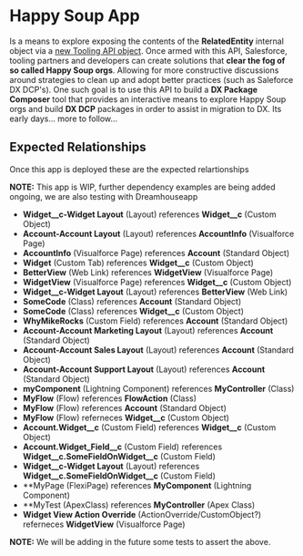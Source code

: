 # Happy Soup App

Is a means to explore exposing the contents of the **RelatedEntity** internal object via a [new Tooling API object](https://salesforce.quip.com/MSAiA5FPtemy). Once armed with this API, Salesforce, tooling partners and developers can create solutions that **clear the fog of so called Happy Soup orgs**. Allowing for more constructive discussions around strategies to clean up and adopt better practices (such as Saleforce DX DCP's). One such goal is to use this API to build a **DX Package Composer** tool that provides an interactive means to explore Happy Soup orgs and build **DX DCP** packages in order to assist in migration to DX. Its early days... more to follow...

## Expected Relationships

Once this app is deployed these are the expected relartionships

**NOTE:** This app is WIP, further dependency examples are being added ongoing, we are also testing with Dreamhouseapp

- **Widget__c-Widget Layout** (Layout) references **Widget__c** (Custom Object)
- **Account-Account Layout** (Layout) references **AccountInfo** (Visualforce Page)
- **AccountInfo** (Visualforce Page) references **Account** (Standard Object)
- **Widget** (Custom Tab) references **Widget__c** (Custom Object)
- **BetterView** (Web Link) references **WidgetView** (Visualforce Page) 
- **WidgetView** (Visualforce Page) references **Widget__c** (Custom Object)
- **Widget__c-Widget Layout** (Layout) references **BetterView** (Web Link)
- **SomeCode** (Class) references **Account** (Standard Object)
- **SomeCode** (Class) references **Widget__c** (Custom Object)
- **WhyMikeRocks** (Custom Field) references **Account** (Standard Object)
- **Account-Account Marketing Layout** (Layout) references **Account** (Standard Object)
- **Account-Account Sales Layout** (Layout) references **Account** (Standard Object)
- **Account-Account Support Layout** (Layout) references **Account** (Standard Object)
- **myComponent** (Lightning Component) references **MyController** (Class)
- **MyFlow** (Flow) references **FlowAction** (Class)
- **MyFlow** (Flow) references **Account** (Standard Object)
- **MyFlow** (Flow) referneces **Widget__c** (Custom Object)
- **Account.Widget__c** (Custom Field) references **Widget__c** (Custom Object)
- **Account.Widget_Field__c** (Custom Field) references **Widget__c.SomeFieldOnWidget__c** (Custom Field)
- **Widget__c-Widget Layout** (Layout) references **Widget__c.SomeFieldOnWidget__c** (Custom Field) 
- **MyPage (FlexiPage) references **MyComponent** (Lightning Component)
- **MyTest (ApexClass) references **MyController** (Apex Class)
- **Widget View Action Override** (ActionOverride/CustomObject?) referneces **WidgetView** (Visualforce Page)

**NOTE:** We will be adding in the future some tests to assert the above.